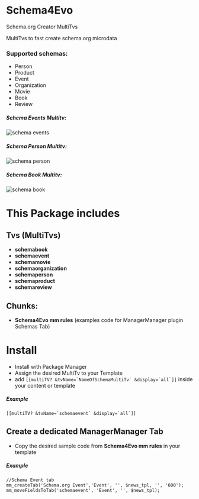 Schema4Evo
==========

Schema.org Creator MultiTvs

MultiTvs to fast create schema.org microdata 

### Supported schemas:

* Person
* Product
* Event
* Organization
* Movie
* Book
* Review

##### Schema Events Multitv:

![schema events](https://raw.githubusercontent.com/Nicola1971/Schema4Evo/master/schemaevent.jpg)

##### Schema Person Multitv:

![schema person](https://raw.githubusercontent.com/Nicola1971/Schema4Evo/master/schemaperson.jpg)

##### Schema Book Multitv:

![schema book](https://raw.githubusercontent.com/Nicola1971/Schema4Evo/master/schemabook.jpg)
# This Package includes   

## Tvs (MultiTvs)

* **schemabook** 
* **schemaevent** 
* **schemamovie** 
* **schemaorganization** 
* **schemaperson** 
* **schemaproduct** 
* **schemareview** 

## Chunks:
* **Schema4Evo mm rules** (examples code for ManagerManager plugin Schemas Tab)

# Install
* Install with Package Manager
* Assign the desired MultiTv to your Template
* add ``[[multiTV? &tvName=`NameOfSchemaMultiTv` &display=`all`]]`` inside your content or template

##### Example
``[[multiTV? &tvName=`schemaevent` &display=`all`]]``

## Create a dedicated ManagerManager Tab
* Copy the desired sample code from **Schema4Evo mm rules** in your template

##### Example

``````
//Schema Event tab
mm_createTab('Schema.org Event','Event', '', $news_tpl, '', '600');
mm_moveFieldsToTab('schemaevent', 'Event', '', $news_tpl);

``````
